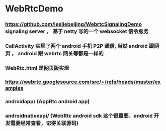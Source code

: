 # WebRtcDemo

### https://github.com/lesliebeijing/WebrtcSignalingDemo   signaling server ， 基于 netty 写的一个  websocket 信令服务

### CallActivity  实现了两个 android 手机 P2P 通信, 当然 android 跟网页 ， android 跟 webrtc 网关等都是一样的

### WebRtc.html 是网页版实现

### https://webrtc.googlesource.com/src/+/refs/heads/master/examples  

### androidapp/    (AppRtc android app)

### androidnativeapi/   (WebRtc android sdk  这个很重要，android 开发需要经常查看，记得关联源码)
